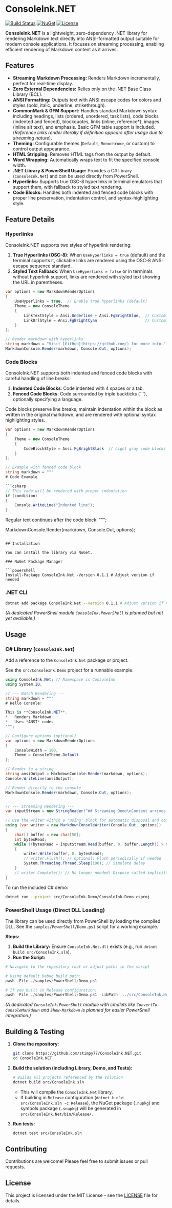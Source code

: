 # ConsoleInk.NET

[![Build Status](https://img.shields.io/badge/build-passing-brightgreen)](https://github.com/stimpy77/ConsoleInk.NET) <!-- Placeholder Build Status Badge -->
[![NuGet](https://img.shields.io/nuget/v/ConsoleInk.Net.svg)](https://www.nuget.org/packages/ConsoleInk.Net/) <!-- Placeholder NuGet Badge -->
[![License](https://img.shields.io/badge/license-MIT-blue.svg)](LICENSE)

**ConsoleInk.NET** is a lightweight, zero-dependency .NET library for rendering Markdown text directly into ANSI-formatted output suitable for modern console applications. It focuses on streaming processing, enabling efficient rendering of Markdown content as it arrives.

## Features

*   **Streaming Markdown Processing:** Renders Markdown incrementally, perfect for real-time display.
*   **Zero External Dependencies:** Relies only on the .NET Base Class Library (BCL).
*   **ANSI Formatting:** Outputs text with ANSI escape codes for colors and styles (bold, italic, underline, strikethrough).
*   **CommonMark & GFM Support:** Handles standard Markdown syntax including headings, lists (ordered, unordered, task lists), code blocks (indented and fenced), blockquotes, links (inline, reference*), images (inline alt text), and emphasis. Basic GFM table support is included. (*Reference links render literally if definition appears after usage due to streaming nature*).
*   **Theming:** Configurable themes (`Default`, `Monochrome`, or custom) to control output appearance.
*   **HTML Stripping:** Removes HTML tags from the output by default.
*   **Word Wrapping:** Automatically wraps text to fit the specified console width.
*   **.NET Library & PowerShell Usage:** Provides a C# library (`ConsoleInk.Net`) and can be used directly from PowerShell.
*   **Hyperlinks:** Supports true OSC-8 hyperlinks in terminal emulators that support them, with fallback to styled text rendering.
*   **Code Blocks:** Handles both indented and fenced code blocks with proper line preservation, indentation control, and syntax-highlighting style.

## Feature Details

### Hyperlinks

ConsoleInk.NET supports two styles of hyperlink rendering:

1. **True Hyperlinks (OSC-8)**: When `UseHyperlinks = true` (default) and the terminal supports it, clickable links are rendered using the OSC-8 ANSI escape sequence standard.
2. **Styled Text Fallback**: When `UseHyperlinks = false` or in terminals without hyperlink support, links are rendered with styled text showing the URL in parentheses.

```csharp
var options = new MarkdownRenderOptions
{
    UseHyperlinks = true,  // Enable true hyperlinks (default)
    Theme = new ConsoleTheme 
    { 
        LinkTextStyle = Ansi.Underline + Ansi.FgBrightBlue,  // Customize link text appearance
        LinkUrlStyle = Ansi.FgBrightCyan                     // Customize URL text appearance (when not using hyperlinks)
    }
};

// Render markdown with hyperlinks
string markdown = "Visit [GitHub](https://github.com/) for more info.";
MarkdownConsole.Render(markdown, Console.Out, options);
```

### Code Blocks

ConsoleInk.NET supports both indented and fenced code blocks with careful handling of line breaks:

1. **Indented Code Blocks**: Code indented with 4 spaces or a tab.
2. **Fenced Code Blocks**: Code surrounded by triple backticks (```), optionally specifying a language.

Code blocks preserve line breaks, maintain indentation within the block as written in the original markdown, and are rendered with optional syntax highlighting styles.

```csharp
var options = new MarkdownRenderOptions
{
    Theme = new ConsoleTheme 
    { 
        CodeBlockStyle = Ansi.FgBrightBlack  // Light gray code blocks
    }
};

// Example with fenced code block
string markdown = """
# Code Example

```csharp
// This code will be rendered with proper indentation
if (condition)
{
    Console.WriteLine("Indented line");
}
```

Regular text continues after the code block.
""";

MarkdownConsole.Render(markdown, Console.Out, options);
```

## Installation

You can install the library via NuGet.

### NuGet Package Manager

```powershell
Install-Package ConsoleInk.Net -Version 0.1.1 # Adjust version if needed
```

### .NET CLI

```bash
dotnet add package ConsoleInk.Net --version 0.1.1 # Adjust version if needed
```

*(A dedicated PowerShell module `ConsoleInk.PowerShell` is planned but not yet available.)*

## Usage

### C# Library (`ConsoleInk.Net`)

Add a reference to the `ConsoleInk.Net` package or project.

See the `src/ConsoleInk.Demo` project for a runnable example.

```csharp
using ConsoleInk.Net; // Namespace is ConsoleInk
using System.IO;

// --- Batch Rendering ---
string markdown = """
# Hello Console!

This is **ConsoleInk.NET**.
*   Renders Markdown
*   Uses *ANSI* codes
""";

// Configure options (optional)
var options = new MarkdownRenderOptions
{
    ConsoleWidth = 100,
    Theme = ConsoleTheme.Default
};

// Render to a string
string ansiOutput = MarkdownConsole.Render(markdown, options);
Console.WriteLine(ansiOutput);

// Render directly to the console
MarkdownConsole.Render(markdown, Console.Out, options);


// --- Streaming Rendering ---
var inputStream = new StringReader("## Streaming Demo\nContent arrives piece by piece...");

// Use the writer within a 'using' block for automatic disposal and completion
using (var writer = new MarkdownConsoleWriter(Console.Out, options))
{
    char[] buffer = new char[50];
    int bytesRead;
    while ((bytesRead = inputStream.Read(buffer, 0, buffer.Length)) > 0)
    {
        writer.Write(buffer, 0, bytesRead);
        // writer.Flush(); // Optional: Flush periodically if needed
        System.Threading.Thread.Sleep(100); // Simulate delay
    }
    // writer.Complete(); // No longer needed! Dispose called implicitly by 'using'.
}
```

To run the included C# demo:

```bash
dotnet run --project src/ConsoleInk.Demo/ConsoleInk.Demo.csproj
```

### PowerShell Usage (Direct DLL Loading)

The library can be used directly from PowerShell by loading the compiled DLL.
See the `samples/PowerShell/Demo.ps1` script for a working example.

**Steps:**

1.  **Build the Library:** Ensure `ConsoleInk.Net.dll` exists (e.g., run `dotnet build src/ConsoleInk.sln`).
2.  **Run the Script:**

```powershell
# Navigate to the repository root or adjust paths in the script

# Using default Debug build path:
pwsh -File ./samples/PowerShell/Demo.ps1

# If you built in Release configuration:
pwsh -File ./samples/PowerShell/Demo.ps1 -LibPath '../src/ConsoleInk.Net/bin/Release/net9.0'
```

*(A dedicated `ConsoleInk.PowerShell` module with cmdlets like `ConvertTo-ConsoleMarkdown` and `Show-Markdown` is planned for easier PowerShell integration.)*

## Building & Testing

1.  **Clone the repository:**
    ```bash
    git clone https://github.com/stimpy77/ConsoleInk.NET.git
    cd ConsoleInk.NET
    ```
2.  **Build the solution (including Library, Demo, and Tests):**
    ```bash
    # Builds all projects referenced by the solution
    dotnet build src/ConsoleInk.sln
    ```
    *   This will compile the `ConsoleInk.Net` library.
    *   If building in `Release` configuration (`dotnet build src/ConsoleInk.sln -c Release`), the NuGet package (`.nupkg`) and symbols package (`.snupkg`) will be generated in `src/ConsoleInk.Net/bin/Release/`.

3.  **Run tests:**
    ```bash
    dotnet test src/ConsoleInk.sln
    ```

## Contributing

Contributions are welcome! Please feel free to submit issues or pull requests.

## License

This project is licensed under the MIT License - see the [LICENSE](LICENSE) file for details.
 
